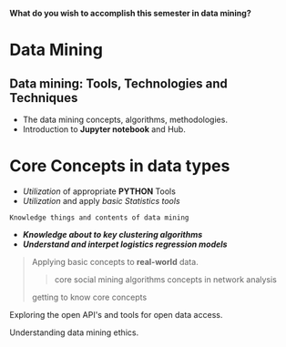 **What do you wish to accomplish this semester in data mining?**

# Data Mining

## Data mining: Tools, Technologies and Techniques
- The data mining concepts, algorithms, methodologies.
- Introduction to **Jupyter notebook** and Hub.

# Core Concepts in data types

- *Utilization* of appropriate **PYTHON** Tools
- *Utilization* and apply *basic Statistics tools*

```
Knowledge things and contents of data mining
```
- ***Knowledge about to key clustering algorithms***
-  ***Understand and interpet logistics regression models***

> Applying basic concepts to **real-world** data.
> > core social mining algorithms
> >concepts in network analysis
>
> getting to know core concepts

Exploring the open API's and tools for open data access.

Understanding data mining ethics.